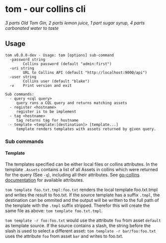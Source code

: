 # tom - our collins cli
*3 parts Old Tom Gin, 2 parts lemon juice, 1 part sugar syrup, 4 parts carbonated water to taste*

## Usage
```
tom v0.0.0-dev - Usage: tom [options] sub-command
  -password string
    	Collins password (default "admin:first")
  -uri string
    	URL to Collins API (default "http://localhost:9000/api")
  -user string
    	Collins user (default "blake")
  -v	Print version and exit

Sub commands:
  - query <cql query>
	 query runs a CQL query and returns matching assets
  - register <hostname>
	 register is to be implement
  - tag <hostname>
	 tag returns tag for hostname
  - template <template:[destination]> [template...]
	 template renders templates with assets returned by given query.
```

### Sub commands
#### Template
The templates specified can be either local files or collins attributes.
In the template `.Assets` contains a list of all Assets in collins which were
returned for the query (See `-q`), including all their attributes. See
[go-collins documentation](https://godoc.org/github.com/tumblr/go-collins/collins#Asset) for
available attributes.

`tom template foo.txt.tmpl:foo.txt` renders the local template foo.txt.tmpl and
writes the result to foo.txt. If the source template has a suffix `.tmpl`, the
destination can be ommited and the output will be written to the full path of
the template with the `.tmpl` suffix stripped. Therefor this will create the
same file as above: `tom template foo.txt.tmpl`.

`tom template -r foo:foo.txt` would use the attribute `foo` from asset `default`
as template source. If the source contains a slash, the string before the slash
is used to select a different asset: `tom template -r bar/foo:foo.txt` uses the
attribute `foo` from asset `bar` and writes to foo.txt.
